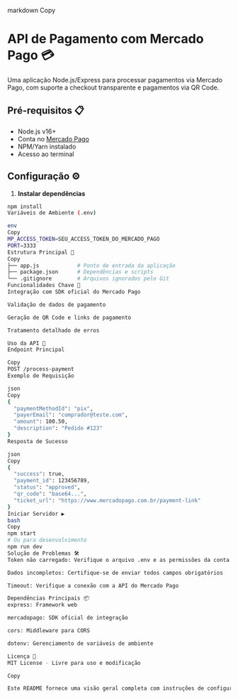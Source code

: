 markdown
Copy
# API de Pagamento com Mercado Pago 💳

Uma aplicação Node.js/Express para processar pagamentos via Mercado Pago, com suporte a checkout transparente e pagamentos via QR Code.

## Pré-requisitos 📋
- Node.js v16+
- Conta no [Mercado Pago](https://www.mercadopago.com.br/)
- NPM/Yarn instalado
- Acesso ao terminal

## Configuração ⚙️

1. **Instalar dependências**
```bash
npm install
Variáveis de Ambiente (.env)

env
Copy
MP_ACCESS_TOKEN=SEU_ACCESS_TOKEN_DO_MERCADO_PAGO
PORT=3333
Estrutura Principal 📂
Copy
├── app.js            # Ponto de entrada da aplicação
├── package.json      # Dependências e scripts
└── .gitignore        # Arquivos ignorados pelo Git
Funcionalidades Chave 🔑
Integração com SDK oficial do Mercado Pago

Validação de dados de pagamento

Geração de QR Code e links de pagamento

Tratamento detalhado de erros

Uso da API 🚀
Endpoint Principal

Copy
POST /process-payment
Exemplo de Requisição

json
Copy
{
  "paymentMethodId": "pix",
  "payerEmail": "comprador@teste.com",
  "amount": 100.50,
  "description": "Pedido #123"
}
Resposta de Sucesso

json
Copy
{
  "success": true,
  "payment_id": 123456789,
  "status": "approved",
  "qr_code": "base64...",
  "ticket_url": "https://www.mercadopago.com.br/payment-link"
}
Iniciar Servidor ▶️
bash
Copy
npm start
# Ou para desenvolvimento
npm run dev
Solução de Problemas 🛠️
Token não carregado: Verifique o arquivo .env e as permissões da conta MP

Dados incompletos: Certifique-se de enviar todos campos obrigatórios

Timeout: Verifique a conexão com a API do Mercado Pago

Dependências Principais 📦
express: Framework web

mercadopago: SDK oficial de integração

cors: Middleware para CORS

dotenv: Gerenciamento de variáveis de ambiente

Licença 📄
MIT License - Livre para uso e modificação

Copy

Este README fornece uma visão geral completa com instruções de configuração, exemplos de uso e informações técnicas relevantes. Você pode personalizar os valores e descrições conforme necessário para seu caso específico.